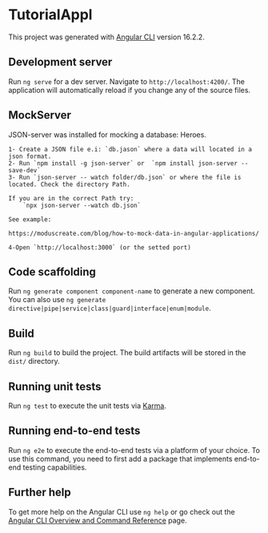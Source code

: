# TutorialAppl

This project was generated with [Angular CLI](https://github.com/angular/angular-cli) version 16.2.2.

## Development server

Run `ng serve` for a dev server. Navigate to `http://localhost:4200/`. The application will automatically reload if you change any of the source files.

## MockServer 

JSON-server was installed for mocking a database: Heroes.

    1- Create a JSON file e.i: `db.jason` where a data will located in a json format.
    2- Run `npm install -g json-server` or  `npm install json-server --save-dev`
    3- Run `json-server -- watch folder/db.json` or where the file is located. Check the directory Path.

    If you are in the correct Path try:
        `npx json-server --watch db.json`

    See example:    

    https://moduscreate.com/blog/how-to-mock-data-in-angular-applications/

    4-Open `http://localhost:3000` (or the setted port) 

## Code scaffolding

Run `ng generate component component-name` to generate a new component. You can also use `ng generate directive|pipe|service|class|guard|interface|enum|module`.

## Build

Run `ng build` to build the project. The build artifacts will be stored in the `dist/` directory.

## Running unit tests

Run `ng test` to execute the unit tests via [Karma](https://karma-runner.github.io).

## Running end-to-end tests

Run `ng e2e` to execute the end-to-end tests via a platform of your choice. To use this command, you need to first add a package that implements end-to-end testing capabilities.

## Further help

To get more help on the Angular CLI use `ng help` or go check out the [Angular CLI Overview and Command Reference](https://angular.io/cli) page.
